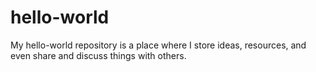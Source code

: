 # hello-world
My hello-world repository is a place where I store ideas, resources, and even share and discuss things with others.
